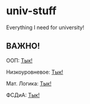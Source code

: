 # univ-stuff
Everything I need for university!

## ВАЖНО!
ООП: [Тык!](https://docs.google.com/spreadsheets/d/1gVt2-hvvPf_0aeIwd6_hgVTAAC_t-f0GtN66a-lxouc/edit?gid=0#gid=0)

Низкоуровневое: [Тык!](https://drive.google.com/drive/folders/1hd59cbb9ZVgZU2zz21jv-ZM7ogdSkE2P?usp=sharing)

Мат. Логика: [Тык!](http://efremov-el.ru)

ФСДиА: [Тык!](https://disk.yandex.ru/d/4pH-1ZhgsIL9vg)